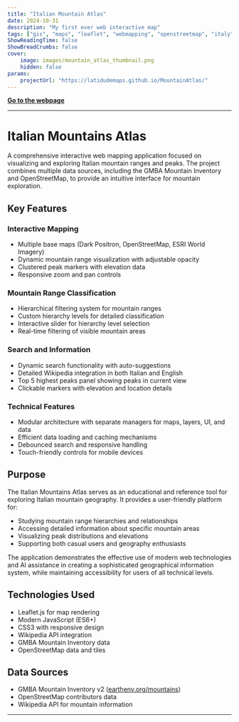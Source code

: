 ```yaml
---
title: "Italian Mountain Atlas"
date: 2024-10-31
description: "My first ever web interactive map"
tags: ["gis", "maps", "leaflet", "webmapping", "openstreetmap", "italy", "mountains", "geography", "interactive-map"]
ShowReadingTime: false
ShowBreadCrumbs: false
cover:
    image: images/mountain_atlas_thumbnail.png
    hidden: false
params:
    projectUrl: "https://latidudemaps.github.io/MountainAtlas/"
---
```


**[Go to the webpage](https://latidudemaps.github.io/MountainAtlas/)**

---
# Italian Mountains Atlas

A comprehensive interactive web mapping application focused on visualizing and exploring Italian mountain ranges and peaks. The project combines multiple data sources, including the GMBA Mountain Inventory and OpenStreetMap, to provide an intuitive interface for mountain exploration.

## Key Features

### Interactive Mapping
- Multiple base maps (Dark Positron, OpenStreetMap, ESRI World Imagery)
- Dynamic mountain range visualization with adjustable opacity
- Clustered peak markers with elevation data
- Responsive zoom and pan controls

### Mountain Range Classification
- Hierarchical filtering system for mountain ranges
- Custom hierarchy levels for detailed classification
- Interactive slider for hierarchy level selection
- Real-time filtering of visible mountain areas

### Search and Information
- Dynamic search functionality with auto-suggestions
- Detailed Wikipedia integration in both Italian and English
- Top 5 highest peaks panel showing peaks in current view
- Clickable markers with elevation and location details

### Technical Features
- Modular architecture with separate managers for maps, layers, UI, and data
- Efficient data loading and caching mechanisms
- Debounced search and responsive handling
- Touch-friendly controls for mobile devices

## Purpose

The Italian Mountains Atlas serves as an educational and reference tool for exploring Italian mountain geography. It provides a user-friendly platform for:
- Studying mountain range hierarchies and relationships
- Accessing detailed information about specific mountain areas
- Visualizing peak distributions and elevations
- Supporting both casual users and geography enthusiasts

The application demonstrates the effective use of modern web technologies and AI assistance in creating a sophisticated geographical information system, while maintaining accessibility for users of all technical levels.

## Technologies Used

- Leaflet.js for map rendering
- Modern JavaScript (ES6+)
- CSS3 with responsive design
- Wikipedia API integration
- GMBA Mountain Inventory data
- OpenStreetMap data and tiles

## Data Sources

- GMBA Mountain Inventory v2 ([earthenv.org/mountains](https://www.earthenv.org/mountains))
- OpenStreetMap contributors data
- Wikipedia API for mountain information
---